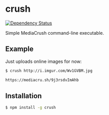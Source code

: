 # crush

[![Dependency Status](https://gemnasium.com/KenanY/crush.svg)](https://gemnasium.com/KenanY/crush)

Simple MediaCrush command-line executable.

## Example

Just uploads online images for now:

``` bash
$ crush http://i.imgur.com/Wv1GVBM.jpg

https://mediacru.sh/9j3rsdvImAhb
```

## Installation

``` bash
$ npm install -g crush
```